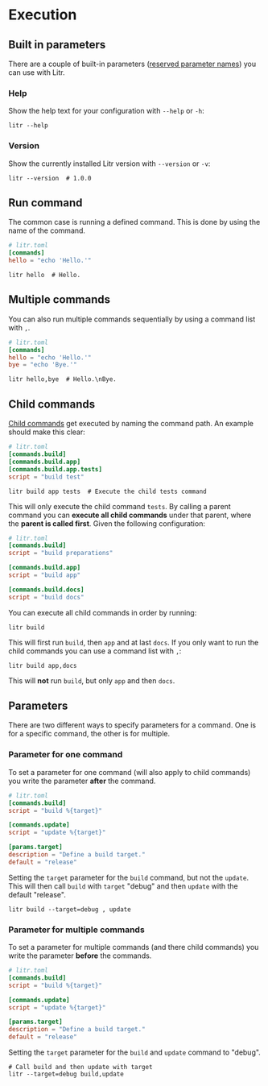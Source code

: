# Execution

## Built in parameters

There are a couple of built-in parameters ([reserved parameter names](/guide/parameters.html#reserved-parameter-names)) you can use with Litr.

### Help

Show the help text for your configuration with `--help` or `-h`:

```shell
litr --help
```

### Version

Show the currently installed Litr version with `--version` or `-v`:

```shell
litr --version  # 1.0.0
```

## Run command

The common case is running a defined command. This is done by using the name of the command.

```toml
# litr.toml
[commands]
hello = "echo 'Hello.'"
```

```shell
litr hello  # Hello.
```

## Multiple commands

You can also run multiple commands sequentially by using a command list with `,`.

```toml
# litr.toml
[commands]
hello = "echo 'Hello.'"
bye = "echo 'Bye.'"
```

```shell
litr hello,bye  # Hello.\nBye.
```

## Child commands

[Child commands](/guide/child-commands.html) get executed by naming the command path. An example should make this clear:

```toml
# litr.toml
[commands.build]
[commands.build.app]
[commands.build.app.tests]
script = "build test"
```

```shell
litr build app tests  # Execute the child tests command
```

This will only execute the child command `tests`. By calling a parent command you can **execute all child commands** under that parent, where the **parent is called first**. Given the following configuration:

```toml
# litr.toml
[commands.build]
script = "build preparations"

[commands.build.app]
script = "build app"

[commands.build.docs]
script = "build docs"
```

You can execute all child commands in order by running:

```shell
litr build
```

This will first run `build`, then `app` and at last `docs`. If you only want to run the child commands you can use a command list with `,`:

```shell
litr build app,docs
```

This will **not** run `build`, but only `app` and then `docs`.

## Parameters

There are two different ways to specify parameters for a command. One is for a specific command, the other is for multiple.

### Parameter for one command

To set a parameter for one command (will also apply to child commands) you write the parameter **after** the command.

```toml
# litr.toml
[commands.build]
script = "build %{target}"

[commands.update]
script = "update %{target}"

[params.target]
description = "Define a build target."
default = "release"
```

Setting the `target` parameter for the `build` command, but not the `update`. This will then call `build` with `target` "debug" and then `update` with the default "release".

```shell
litr build --target=debug , update
```

### Parameter for multiple commands

To set a parameter for multiple commands (and there child commands) you write the parameter **before** the commands.

```toml
# litr.toml
[commands.build]
script = "build %{target}"

[commands.update]
script = "update %{target}"

[params.target]
description = "Define a build target."
default = "release"
```

Setting the `target` parameter for the `build` and `update` command to "debug".

```shell
# Call build and then update with target
litr --target=debug build,update
```
